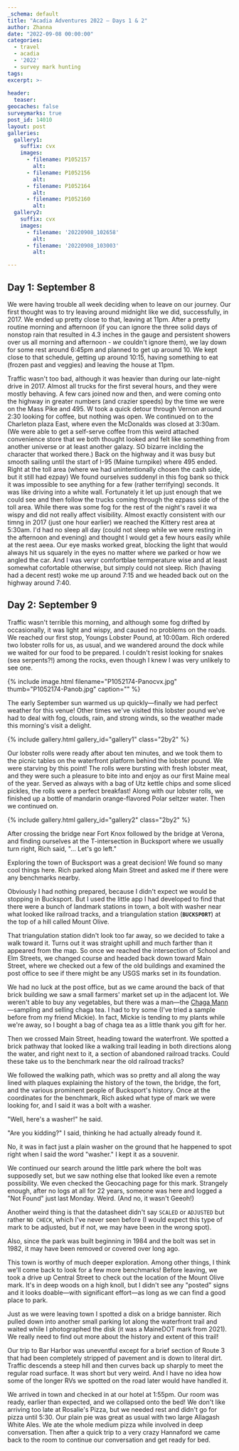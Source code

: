 ```yaml
---
_schema: default
title: "Acadia Adventures 2022 – Days 1 & 2"
author: Zhanna
date: "2022-09-08 00:00:00"
categories: 
  - travel
  - acadia
  - '2022'
  - survey mark hunting
tags:
excerpt: >-
  
header:
  teaser:
geocaches: false
surveymarks: true
post_id: 14010
layout: post
galleries:
  gallery1:
    suffix: cvx
    images:
      - filename: P1052157
        alt:
      - filename: P1052156
        alt:
      - filename: P1052164
        alt:
      - filename: P1052160
        alt: 
  gallery2:
    suffix: cvx
    images:
      - filename: '20220908_102658'
        alt:
      - filename: '20220908_103003'
        alt:

---
```


## Day 1: September 8

We were having trouble all week deciding when to leave on our journey. Our first thought was to try leaving around midnight like we did, successfully, in 2017. We ended up pretty close to that, leaving at 11pm. After a pretty routine morning and afternoon (if you can ignore the three solid days of nonstop rain that resulted in 4.3 inches in the gauge and persistent showers over us all morning and afternoon - *we* couldn't ignore them), we lay down for some rest around 6:45pm and planned to get up around 10. We kept close to that schedule, getting up around 10:15, having something to eat (frozen past and veggies) and leaving the house at 11pm. 

Traffic wasn't too bad, although it was heavier than during our late-night drive in 2017. Almost all trucks for the first several hours, and they were mostly behaving. A few cars joined now and then, and were coming onto the highway in greater numbers (and crazier speeds) by the time we were on the Mass Pike and 495. W took a quick detour through Vernon around 2:30 looking for coffee, but nothing was open. We continued on to the Charleton plaza East, where even the McDonalds was closed at 3:30am. (We were able to get a self-serve coffee from this weird attached convenience store that we both thought looked and felt like something from another universe or at least another galazy. SO bizarre inclding the character that worked there.) Back on the highway and it was busy but smooth sailing until the start of I-95 (Maine turnpike) where 495 ended. Right at the toll area (where we had unintentionally chosen the cash side, but it still had ezpay) We found ourselves suddenyl in this fog bank so thick it was impossible to see anything for a few (rather terrifying) seconds. It was like driving into a white wall. Fortunately it let up just enough that we could see and then follow the trucks coming through the ezpass side of the toll area. While there was some fog for the rest of the night's ravel it wa wispy and did not really affect visibility. Almost exactly consistent with our timng in 2017 (just one hour earlier) we reached the Kittery rest area at 5:30am. I'd had no sleep all day (could not sleep while we were resting in the afternoon and evening) and thought I would get a few hours easily while at the rest aeea. Our eye masks worked great, blocking the light that would always hit us squarely in the eyes no matter where we parked or how we angled the car. And I was veryr comfortblae termperature wise and at least somewhat cofortable otherwise, but simply could not sleep. Rich (having had a decent rest) woke me up around 7:15 and we headed back out on the highway around 7:40. 

## Day 2: September 9

Traffic wasn't terrible this morning, and although some fog drifted by occasionally, it was light and wispy, and caused no problems on the roads. We reached our first stop, Youngs Lobster Pound, at 10:00am. Rich ordered two lobster rolls for us, as usual, and we wandered around the dock while we waited for our food to be prepared. I couldn't resist looking for snakes (sea serpents?!) among the rocks, even though I knew I was very unlikely to see one.

{% include image.html filename="P1052174-Panocvx.jpg" thumb="P1052174-Panob.jpg" caption="" %}

The early September sun warmed us up quickly—finally we had perfect weather for this venue! Other times we've visited this lobster pound we've had to deal with fog, clouds, rain, and strong winds, so the weather made this morning's visit a delight.

{% include gallery.html gallery_id="gallery1" class="2by2" %}

Our lobster rolls were ready after about ten minutes, and we took them to the picnic tables on the waterfront platform behind the lobster pound. We were starving by this point! The rolls were bursting with fresh lobster meat, and they were such a pleasure to bite into and enjoy as our first Maine meal of the year.  Served as always with a bag of Utz kettle chips and some sliced pickles, the rolls were a perfect breakfast! Along with our lobster rolls, we finished up a bottle of mandarin orange-flavored Polar seltzer water. Then we continued on.

{% include gallery.html gallery_id="gallery2" class="2by2" %}

After crossing the bridge near Fort Knox followed by the bridge at Verona, and finding ourselves at the T-intersection in Bucksport where we usually turn right, Rich said, "... Let's go left." 

Exploring the town of Bucksport was a great decision! We found so many cool things here. Rich parked along Main Street and asked me if there were any benchmarks nearby. 

Obviously I had nothing prepared, because I didn't expect we would be stopping in Bucksport. But I used the little app I had developed to find that there were a bunch of landmark stations in town, a bolt with washer near what looked like railroad tracks, and a triangulation station (**`BUCKSPORT`**) at the top of a hill called Mount Olive. 

That triangulation station didn't look too far away, so we decided to take a walk toward it. Turns out it was straight uphill and much farther than it appeared from the map. So once we reached the intersection of School and Elm Streets, we changed course and headed back down toward Main Street, where we checked out a few of the old buildings and examined the post office to see if there might be any USGS marks set in its foundation. 

We had no luck at the post office, but as we came around the back of that brick building we saw a small farmers' market set up in the adjacent lot. We weren't able to buy any vegetables, but there was a man—the [Chaga Mann](https://www.chagamann.com/)—sampling and selling chaga tea. I had to try some (I've tried a sample before from my friend Mickie). In fact, Mickie is tending to my plants while we're away, so I bought a bag of chaga tea as a little thank you gift for her.

Then we crossed Main Street, heading toward the waterfront. We spotted a brick pathway that looked like a walking trail leading in both directions along the water, and right next to it, a section of abandoned railroad tracks. Could these take us to the benchmark near the old railroad tracks? 

We followed the walking path, which was so pretty and all along the way lined with plaques explaining the history of the town, the bridge, the fort, and the various prominent people of Bucksport's history. Once at the coordinates for the benchmark, Rich asked what type of mark we were looking for, and I said it was a bolt with a washer. 

"Well, here's a washer!" he said. 

"Are you kidding?" I said, thinking he had actually already found it. 

No, it was in fact just a plain washer on the ground that he happened to spot right when I said the word "washer." I kept it as a souvenir.

We continued our search around the little park where the bolt was supposedly set, but we saw nothing else that looked like even a remote possibility. We even checked the Geocaching page for this mark. Strangely enough, after no logs at all for 22 years, someone was here and logged a "Not Found" just last Monday. Weird. (And no, it wasn't Geeoh!) 

Another weird thing is that the datasheet didn't say `SCALED` or `ADJUSTED` but rather `NO CHECK`, which I've never seen before (I would expect this type of mark to be adjusted, but if not, we may have been in the wrong spot). 

Also, since the park was built beginning in 1984 and the bolt was set in 1982, it may have been removed or covered over long ago.

This town is worthy of much deeper exploration. Among other things, I think we'll come back to look for a few more benchmarks! Before leaving, we took a drive up Central Street to check out the location of the Mount Olive mark. It's in deep woods on a high knoll, but I didn't see any "posted" signs and it looks doable—with significant effort—as long as we can find a good place to park. 

Just as we were leaving town I spotted a disk on a bridge bannister. Rich pulled down into another small parking lot along the waterfront trail and waited while I photographed the disk (it was a MaineDOT mark from 2021). We really need to find out more about the history and extent of this trail!

Our trip to Bar Harbor was uneventful except for a brief section of Route 3 that had been completely stripped of pavement and is down to literal dirt. Traffic descends a steep hill and then curves back up sharply to meet the regular road surface. It was short but very weird. And I have no idea how some of the longer RVs we spotted on the road later would have handled it.

We arrived in town and checked in at our hotel at 1:55pm. Our room was ready, earlier than expected, and we collapsed onto the bed! We don't like arriving too late at Rosalie's Pizza, but we needed rest and didn't go for pizza until 5:30. Our plain pie was great as usual with two large Allagash White Ales. We ate the whole medium pizza while involved in deep conversation. Then after a quick trip to a very crazy Hannaford we came back to the room to continue our conversation and get ready for bed. 